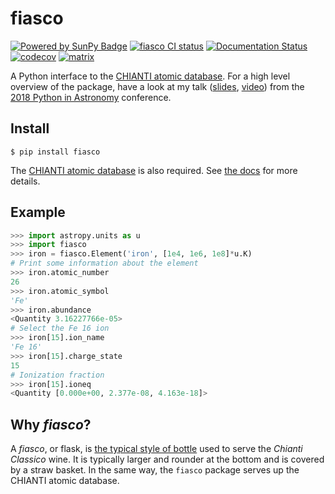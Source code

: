 # fiasco

[![Powered by SunPy Badge]( http://img.shields.io/badge/powered%20by-SunPy-orange.svg?style=flat)](http://www.sunpy.org)
[![fiasco CI status](https://github.com/wtbarnes/fiasco/workflows/ci.yml/badge.svg?branch=main)](https://github.com/wtbarnes/fiasco/actions)
[![Documentation Status](https://readthedocs.org/projects/fiasco/badge/?version=latest)](http://fiasco.readthedocs.io/en/latest/?badge=latest)
[![codecov](https://codecov.io/gh/wtbarnes/fiasco/branch/main/graph/badge.svg?token=damCmTyRUN)](https://codecov.io/gh/wtbarnes/fiasco)
[![matrix](https://img.shields.io/matrix/atomic-data:openastronomy.org.svg?colorB=%23FE7900&label=Chat&logo=matrix&server_fqdn=openastronomy.modular.im)](https://openastronomy.element.io/#/room/#atomic-data:openastronomy.org)

A Python interface to the [CHIANTI atomic database](http://www.chiantidatabase.org/). For a high level
overview of the package, have a look at my talk ([slides](https://zenodo.org/record/1249002), [video](https://youtu.be/7_Nr700kBME)) from
the [2018 Python in Astronomy](http://openastronomy.org/pyastro/2018/) conference.

## Install

```shell
$ pip install fiasco
```

The [CHIANTI atomic database](http://www.chiantidatabase.org/chianti_download.html) is also required.
See [the docs](https://fiasco.readthedocs.io/en/latest/chianti.html#acquiring-the-atomic-data) for more details.

## Example

```python
>>> import astropy.units as u
>>> import fiasco
>>> iron = fiasco.Element('iron', [1e4, 1e6, 1e8]*u.K)
# Print some information about the element
>>> iron.atomic_number
26
>>> iron.atomic_symbol
'Fe'
>>> iron.abundance
<Quantity 3.16227766e-05>
# Select the Fe 16 ion
>>> iron[15].ion_name
'Fe 16'
>>> iron[15].charge_state
15
# Ionization fraction
>>> iron[15].ioneq
<Quantity [0.000e+00, 2.377e-08, 4.163e-18]>
```

## Why *fiasco*?

A *fiasco*, or flask, is [the typical style of bottle](https://en.wikipedia.org/wiki/Fiasco_(bottle)) used to serve the *Chianti Classico* wine. It is typically larger and rounder at the bottom and is covered by a straw basket. In the same way, the `fiasco` package serves up the CHIANTI atomic database.
